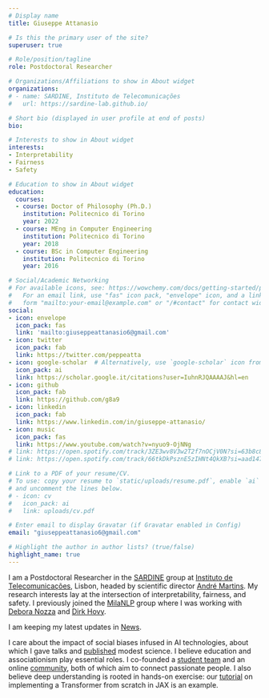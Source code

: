 ```yaml
---
# Display name
title: Giuseppe Attanasio

# Is this the primary user of the site?
superuser: true

# Role/position/tagline
role: Postdoctoral Researcher

# Organizations/Affiliations to show in About widget
organizations:
# - name: SARDINE, Instituto de Telecomunicações
#   url: https://sardine-lab.github.io/

# Short bio (displayed in user profile at end of posts)
bio:

# Interests to show in About widget
interests:
- Interpretability
- Fairness
- Safety

# Education to show in About widget
education:
  courses:
  - course: Doctor of Philosophy (Ph.D.)
    institution: Politecnico di Torino
    year: 2022
  - course: MEng in Computer Engineering
    institution: Politecnico di Torino
    year: 2018
  - course: BSc in Computer Engineering
    institution: Politecnico di Torino
    year: 2016

# Social/Academic Networking
# For available icons, see: https://wowchemy.com/docs/getting-started/page-builder/#icons
#   For an email link, use "fas" icon pack, "envelope" icon, and a link in the
#   form "mailto:your-email@example.com" or "/#contact" for contact widget.
social:
- icon: envelope
  icon_pack: fas
  link: 'mailto:giuseppeattanasio6@gmail.com'
- icon: twitter
  icon_pack: fab
  link: https://twitter.com/peppeatta
- icon: google-scholar  # Alternatively, use `google-scholar` icon from `ai` icon pack
  icon_pack: ai
  link: https://scholar.google.it/citations?user=IuhnRJQAAAAJ&hl=en
- icon: github
  icon_pack: fab
  link: https://github.com/g8a9
- icon: linkedin
  icon_pack: fab
  link: https://www.linkedin.com/in/giuseppe-attanasio/
- icon: music
  icon_pack: fas
  link: https://www.youtube.com/watch?v=nyuo9-OjNNg
# link: https://open.spotify.com/track/3ZE3wv8V3w2T2f7nOCjV0N?si=63b8c84e60f4438e
# link: https://open.spotify.com/track/66tkDkPsznE5zIHNt4QkXB?si=aad147ee54044638

# Link to a PDF of your resume/CV.
# To use: copy your resume to `static/uploads/resume.pdf`, enable `ai` icons in `params.toml`, 
# and uncomment the lines below.
# - icon: cv
#   icon_pack: ai
#   link: uploads/cv.pdf

# Enter email to display Gravatar (if Gravatar enabled in Config)
email: "giuseppeattanasio6@gmail.com"

# Highlight the author in author lists? (true/false)
highlight_name: true
---
```


I am a Postdoctoral Researcher in the [SARDINE](https://sardine-lab.github.io/) group at [Instituto de Telecomunicações](https://www.it.pt/), Lisbon, headed by scientific director [André Martins](https://andre-martins.github.io/). My research interests lay at the intersection of interpretability, fairness, and safety.
I previously joined the [MilaNLP](https://milanlproc.github.io/) group where I was working with [Debora Nozza](https://dnozza.github.io/) and [Dirk Hovy](https://dmi.unibocconi.eu/people/dirk-hovy).

<!-- of the Department of Computing Sciences at Bocconi University, Milan, headed by scientific director [Dirk Hovy](https://dmi.unibocconi.eu/people/dirk-hovy).  -->

<!-- I work with [Debora Nozza](https://dnozza.github.io/) on [Project MONICA](https://milanlproc.github.io/project/monitoring_italian_measures_response_covid19/) to characterize how people reacted to measures of the Italian government in response to COVID-19. -->

I am keeping my latest updates in [News](./news).

I care about the impact of social biases infused in AI technologies, about which I gave talks and [published](https://scholar.google.it/citations?hl=it&user=IuhnRJQAAAAJ&view_op=list_works&sortby=pubdate) modest science.
I believe education and associationism play essential roles. I co-founded a [student team](https://gattanasio.cc/project/malto-student-team/) and an online [community](https://gattanasio.cc), both of which aim to connect passionate people.
I also believe deep understanding is rooted in hands-on exercise: our [tutorial](https://g8a9.github.io/yet_another_jax_transformer/) on implementing a Transformer from scratch in JAX is an example.

<!-- I am based in Turin and commute to Milan. I love reading (Sci-Fi, please) and playing basketball, but circumstances led me to discover that I’m not so bad at cooking. I also like DIY and automating boring stuff.
Besides that, I am a passionate learner. I spend countless hours on lectures and tutorials about languages, frameworks, and technologies that interest me. -->

<!-- I was a Ph.D. student at the Department of Control and Computer Engineering of Polytechnic of Turin under the supervision of [Elena Baralis](https://dbdmg.polito.it/wordpress/people/elena-baralis/).  -->

<!-- 
{{< icon name="download" pack="fas" >}} Download my {{< staticref "uploads/demo_resume.pdf" "newtab" >}}resumé{{< /staticref >}}. -->
